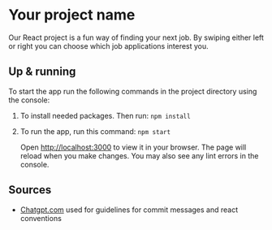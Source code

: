 # Your project name
Our React project is a fun way of finding your next job. 
By swiping either left or right you can choose which job applications interest you.

## Up & running
To start the app run the following commands in the project directory using the console:

1.  To install needed packages. Then run:
     `npm install `

2.  To run the app, run this command:
    `npm start`
    
    Open [http://localhost:3000](http://localhost:3000) to view it in your browser.
        The page will reload when you make changes.
        You may also see any lint errors in the console.


## Sources 
- [Chatgpt.com](https://chatgpt.com/share/6702f731-464c-8008-b670-14b8eb48d4a6) used for guidelines for commit messages and react conventions